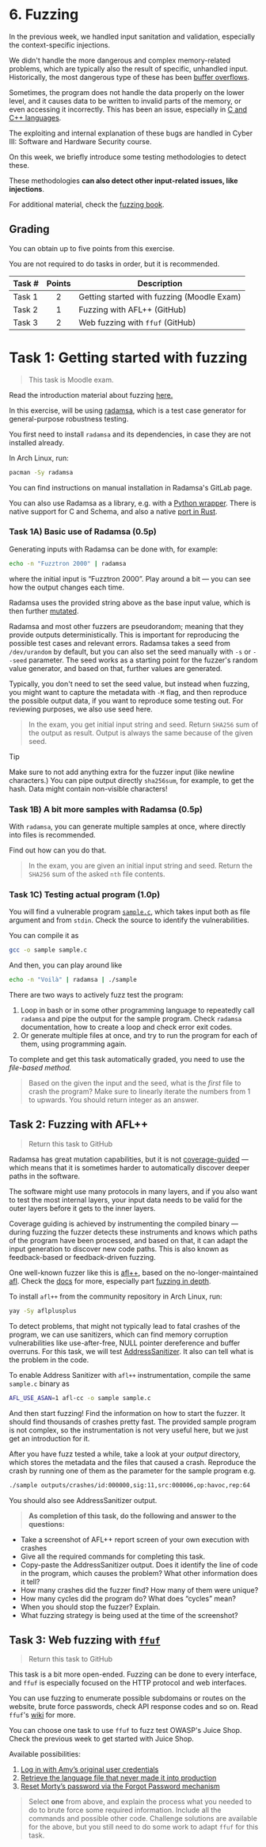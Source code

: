 
# 6. Fuzzing

In the previous week, we handled input sanitation and validation, especially the context-specific injections.

We didn't handle the more dangerous and complex memory-related problems, which are typically also the result of specific, unhandled input.
Historically, the most dangerous type of these has been [buffer overflows](https://en.wikipedia.org/wiki/Buffer_overflow).

Sometimes, the program does not handle the data properly on the lower level, and it causes data to be written to invalid parts of the memory, or even accessing it incorrectly.
This has been an issue, especially in [C and C++ languages](https://www.cisa.gov/news-events/news/urgent-need-memory-safety-software-products).

The exploiting and internal explanation of these bugs are handled in Cyber III: Software and Hardware Security course.

On this week, we briefly introduce some testing methodologies to detect these.

These methodologies **can also detect other input-related issues, like injections**.

For additional material, check the [fuzzing book](https://www.fuzzingbook.org/).
## Grading

You can obtain up to five points from this exercise.

You are not required to do tasks in order, but it is recommended.


| Task # | Points | Description |
| ---- | :--: | ---- |
| Task 1 | 2 | Getting started with fuzzing (Moodle Exam)  |
| Task 2 | 1 | Fuzzing with AFL++ (GitHub) |
| Task 3 | 2 | Web fuzzing with `ffuf` (GitHub) |

# Task 1: Getting started with fuzzing

> This task is Moodle exam.

Read the introduction material about fuzzing [here.](https://github.com/ouspg/fuzz-testing-beginners-guide)

In this exercise, will be using [radamsa](https://gitlab.com/akihe/radamsa), which is a test case generator for general-purpose robustness testing.

You first need to install `radamsa` and its dependencies, in case they are not installed already.

In Arch Linux, run:

```sh
pacman -Sy radamsa
```

You can find instructions on manual installation in Radamsa's GitLab page.

You can also use Radamsa as a library, e.g. with a [Python wrapper](https://github.com/tsundokul/pyradamsa). There is native support for C and Schema, and also a native [port in Rust](https://github.com/microsoft/rusty-radamsa).


### Task 1A) Basic use of Radamsa (0.5p)

Generating inputs with Radamsa can be done with, for example:

```sh
echo -n "Fuzztron 2000" | radamsa
```

where the initial input is “Fuzztron 2000”.
Play around a bit — you can see how the output changes each time.

Radamsa uses the provided string above as the base input value, which is then further [mutated](https://www.fuzzingbook.org/html/MutationFuzzer.html). 

Radamsa and most other fuzzers are pseudorandom; meaning that they provide outputs deterministically.
This is important for reproducing the possible test cases and relevant errors.
Radamsa takes a seed from `/dev/urandom` by default, but you can also set the seed manually with `-s` or `--seed` parameter.
The seed works as a starting point for the fuzzer's random value generator, and based on that, further values are generated. 

Typically, you don't need to set the seed value, but instead when fuzzing, you might want to capture the metadata with `-M` flag, and then reproduce the possible output data, if you want to reproduce some testing out.
For reviewing purposes, we also use seed here.


> In the exam, you get initial input string and seed.  Return `SHA256` sum of the output as result. Output is always the same because of the given seed.

> [!Tip]
> Make sure to not add anything extra for the fuzzer input (like newline characters.) You can pipe output directly `sha256sum`, for example, to get the hash. Data might contain non-visible characters!

### Task 1B) A bit more samples with Radamsa (0.5p)

With `radamsa`, you can generate multiple samples at once, where directly into files is recommended. 

Find out how can you do that.

> In the exam, you are given an initial input string and seed. Return the `SHA256` sum of the asked `nth` file contents. 

### Task 1C) Testing actual program (1.0p)

You will find a vulnerable program [`sample.c`](sample.c), which takes input both as file argument and from `stdin`.
Check the source to identify the vulnerabilities.

You can compile it as

```sh
gcc -o sample sample.c
```

And then, you can play around like

```sh
echo -n "Voilà" | radamsa | ./sample
```

There are two ways to actively fuzz test the program:

1. Loop in bash or in some other programming language to repeatedly call `radamsa` and pipe the output for the sample program. Check `radamsa` documentation, how to create a loop and check error exit codes.
2. Or generate multiple files at once, and try to run the program for each of them, using programming again.

To complete and get this task automatically graded, you need to use the *file-based method.*

> Based on the given the input and the seed, what is the *first* file to crash the program? Make sure to linearly iterate the numbers from 1 to upwards. You should return integer as an answer.

## Task 2: Fuzzing with AFL++

> Return this task to GitHub

Radamsa has great mutation capabilities, but it is not [coverage-guided](https://www.fuzzingbook.org/html/Coverage.html) — which means that it is sometimes harder to automatically discover deeper paths in the software.

The software might use many protocols in many layers, and if you also want to test the most internal layers, your input data needs to be valid for the outer layers before it gets to the inner layers.

Coverage guiding is achieved by instrumenting the compiled binary — during fuzzing the fuzzer detects these instruments and knows which paths of the program have been processed, and based on that, it can adapt the input generation to discover new code paths.
This is also known as feedback-based or feedback-driven fuzzing.

One well-known fuzzer like this is [afl++](https://aflplus.plus/), based on the no-longer-maintained [afl](https://github.com/google/AFL).
Check the [docs](https://aflplus.plus/docs/) for more, especially part [fuzzing in depth](https://aflplus.plus/docs/fuzzing_in_depth/).

To install `afl++` from the community repository in Arch Linux, run:

```sh
yay -Sy aflplusplus
```

To detect problems, that might not typically lead to fatal crashes of the program, we can use sanitizers, which can find memory corruption vulnerabilities like use-after-free, NULL pointer dereference and buffer overruns.
For this task, we will test [AddressSanitizer](https://github.com/google/sanitizers/wiki/AddressSanitizer). It also can tell what is the problem in the code.

To enable Address Sanitizer with `afl++` instrumentation, compile the same `sample.c` binary as

```sh
AFL_USE_ASAN=1 afl-cc -o sample sample.c
```

And then start fuzzing! Find the information on how to start the fuzzer.
It should find thousands of crashes pretty fast.
The provided sample program is not complex, so the instrumentation is not very useful here, but we just get an introduction for it.

After you have fuzz tested a while, take a look at your *output* directory, which stores the metadata and the files that caused a crash.
Reproduce the crash by running one of them as the parameter for the sample program e.g. 

```sh
./sample outputs/crashes/id:000000,sig:11,src:000006,op:havoc,rep:64
```

You should also see AddressSanitizer output.

> **As completion of this task, do the following and answer to the questions:**

- Take a screenshot of AFL++ report screen of your own execution with crashes
- Give all the required commands for completing this task.
- Copy-paste the AddressSanitizer output. Does it identify the line of code in the program, which causes the problem? What other information does it tell?
- How many crashes did the fuzzer find? How many of them were unique?
- How many cycles did the program do? What does “cycles” mean?
- When you should stop the fuzzer? Explain.
- What fuzzing strategy is being used at the time of the screenshot?


## Task 3: Web fuzzing with [`ffuf`](https://github.com/ffuf/ffuf)

> Return this task to GitHub

This task is a bit more open-ended.
Fuzzing can be done to every interface, and `ffuf` is especially focused on the HTTP protocol and web interfaces.

You can use fuzzing to enumerate possible subdomains or routes on the website, brute force passwords, check API response codes and so on.
Read `ffuf`'s [wiki](https://github.com/ffuf/ffuf/wiki) for more.

You can choose one task to use `ffuf` to fuzz test OWASP's Juice Shop.  Check the previous week to get started with Juice Shop.


Available possibilities:

1. [Log in with Amy’s original user credentials](https://pwning.owasp-juice.shop/companion-guide/latest/part2/sensitive-data-exposure.html#_log_in_with_amys_original_user_credentials)
2. [Retrieve the language file that never made it into production](https://pwning.owasp-juice.shop/companion-guide/latest/part2/broken-anti-automation.html#_retrieve_the_language_file_that_never_made_it_into_production)
3. [Reset Morty’s password via the Forgot Password mechanism](https://pwning.owasp-juice.shop/companion-guide/latest/part2/broken-anti-automation.html#_reset_mortys_password_via_the_forgot_password_mechanism)

> Select **one** from above, and explain the process what you needed to do to brute force some required information. Include all the commands and possible other code. Challenge solutions are available for the above, but you still need to do some work to adapt `ffuf` for this task.
